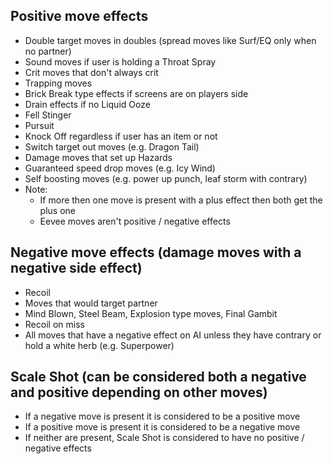 ## Positive move effects
  * Double target moves in doubles (spread moves like Surf/EQ only when no partner)
  * Sound moves if user is holding a Throat Spray
  * Crit moves that don't always crit
  * Trapping moves
  * Brick Break type effects if screens are on players side
  * Drain effects if no Liquid Ooze
  * Fell Stinger
  * Pursuit
  * Knock Off regardless if user has an item or not
  * Switch target out moves (e.g. Dragon Tail)
  * Damage moves that set up Hazards
  * Guaranteed speed drop moves (e.g. Icy Wind)
  * Self boosting moves (e.g. power up punch, leaf storm with contrary)
  * Note: 
    * If more then one move is present with a plus effect then both get the plus one
    * Eevee moves aren't positive / negative effects

## Negative move effects (damage moves with a negative side effect)
  * Recoil
  * Moves that would target partner
  * Mind Blown, Steel Beam, Explosion type moves, Final Gambit
  * Recoil on miss
  * All moves that have a negative effect on AI unless they have contrary or hold a white herb (e.g. Superpower)

## Scale Shot (can be considered both a negative and positive depending on other moves)
  * If a negative move is present it is considered to be a positive move
  * If a positive move is present it is considered to be a negative move
  * If neither are present, Scale Shot is considered to have no positive / negative effects
